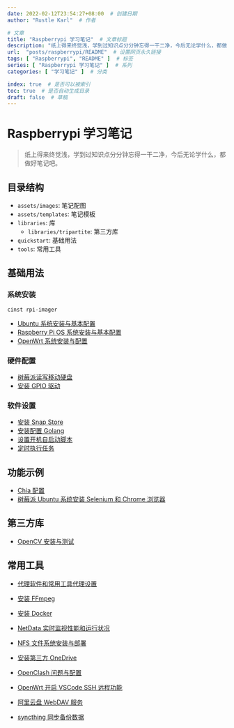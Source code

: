 ```yaml
---
date: 2022-02-12T23:54:27+08:00  # 创建日期
author: "Rustle Karl"  # 作者

# 文章
title: "Raspberrypi 学习笔记"  # 文章标题
description: "纸上得来终觉浅，学到过知识点分分钟忘得一干二净，今后无论学什么，都做好笔记吧。"
url:  "posts/raspberrypi/README"  # 设置网页永久链接
tags: [ "Raspberrypi", "README" ]  # 标签
series: [ "Raspberrypi 学习笔记" ]  # 系列
categories: [ "学习笔记" ]  # 分类

index: true  # 是否可以被索引
toc: true  # 是否自动生成目录
draft: false  # 草稿
---
```


# Raspberrypi 学习笔记

> 纸上得来终觉浅，学到过知识点分分钟忘得一干二净，今后无论学什么，都做好笔记吧。

## 目录结构

- `assets/images`: 笔记配图
- `assets/templates`: 笔记模板
- `libraries`: 库
  - `libraries/tripartite`: 第三方库
- `quickstart`: 基础用法
- `tools`: 常用工具

## 基础用法

### 系统安装

```shell
cinst rpi-imager
```

- [Ubuntu 系统安装与基本配置](quickstart/install/ubuntu.md)
- [Raspberry Pi OS 系统安装与基本配置](quickstart/install/raspberrypios.md)
- [OpenWrt 系统安装与配置](quickstart/install/openwrt.md)

### 硬件配置

- [树莓派读写移动硬盘](quickstart/hhd.md)
- [安装 GPIO 驱动](quickstart/gpio.md)

### 软件设置

- [安装 Snap Store](quickstart/snap.md)
- [安装配置 Golang](quickstart/golang.md)
- [设置开机自启动脚本](quickstart/reboot.md)
- [定时执行任务](quickstart/cron.md)

## 功能示例

- [Chia 配置](examples/chia.md)
- [树莓派 Ubuntu 系统安装 Selenium 和 Chrome 浏览器](examples/selenium.md)

## 第三方库

- [OpenCV 安装与测试](libraries/tripartite/opencv.md)

## 常用工具

- [代理软件和常用工具代理设置](tools/proxy.md)
- [安装 FFmpeg](tools/ffmpeg.md)
- [安装 Docker](tools/docker.md)
- [NetData 实时监视性能和运行状况](tools/netdata.md)
- [NFS 文件系统安装与部署](tools/nfs.md)

- [安装第三方 OneDrive](tools/ubuntu/onedrive.md)

- [OpenClash 问题与配置](tools/openwrt/openclash.md)
- [OpenWrt 开启 VSCode SSH 远程功能](tools/openwrt/vscode-remote-ssh.md)
- [阿里云盘 WebDAV 服务](tools/openwrt/aliyundrive.md)
- [syncthing 同步备份数据](tools/openwrt/syncthing.md)

